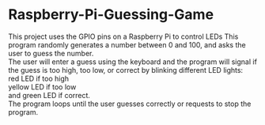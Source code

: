 # Raspberry-Pi-Guessing-Game
This project uses the GPIO pins on a Raspberry Pi to control LEDs 
This program randomly generates a number between 0 and 100, and asks the user to guess the number.  
The user will enter a guess using the keyboard and the program will signal if the guess is too high, too low, or correct by blinking different LED lights:  
red LED if too high  
yellow LED if too low  
and green LED if correct.  
The program loops until the user guesses correctly or requests to stop the program.
